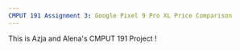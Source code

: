 ```yaml
---
CMPUT 191 Assignment 3: Google Pixel 9 Pro XL Price Comparison
---
```


This is Azja and Alena's CMPUT 191 Project !
